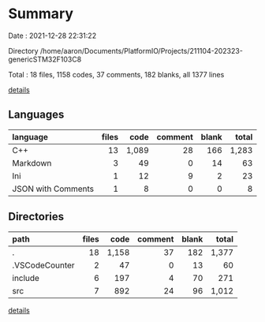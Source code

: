 # Summary

Date : 2021-12-28 22:31:22

Directory /home/aaron/Documents/PlatformIO/Projects/211104-202323-genericSTM32F103C8

Total : 18 files,  1158 codes, 37 comments, 182 blanks, all 1377 lines

[details](details.md)

## Languages
| language | files | code | comment | blank | total |
| :--- | ---: | ---: | ---: | ---: | ---: |
| C++ | 13 | 1,089 | 28 | 166 | 1,283 |
| Markdown | 3 | 49 | 0 | 14 | 63 |
| Ini | 1 | 12 | 9 | 2 | 23 |
| JSON with Comments | 1 | 8 | 0 | 0 | 8 |

## Directories
| path | files | code | comment | blank | total |
| :--- | ---: | ---: | ---: | ---: | ---: |
| . | 18 | 1,158 | 37 | 182 | 1,377 |
| .VSCodeCounter | 2 | 47 | 0 | 13 | 60 |
| include | 6 | 197 | 4 | 70 | 271 |
| src | 7 | 892 | 24 | 96 | 1,012 |

[details](details.md)